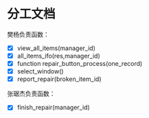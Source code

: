 # 分工文档
樊杨负责函数：
- [x] view_all_items(manager_id)
- [x] all_items_ifo(res,manager_id)
- [x] function repair_button_process(one_record)
- [x] select_window()
- [x] report_repair(broken_item_id)

张琚杰负责函数：
- [x] finish_repair(manager_id)  
